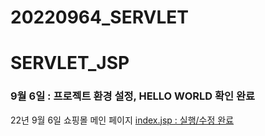 # 20220964_SERVLET
# SERVLET_JSP
### 9월 6일 : 프로젝트 환경 설정, HELLO WORLD 확인 완료 
22년 9월 6일 쇼핑몰 메인 페이지
[index.jsp : 실행/수정 완료](https://github.com/Koohyewon/20220964_SERVLET/blob/main/index.jsp)
